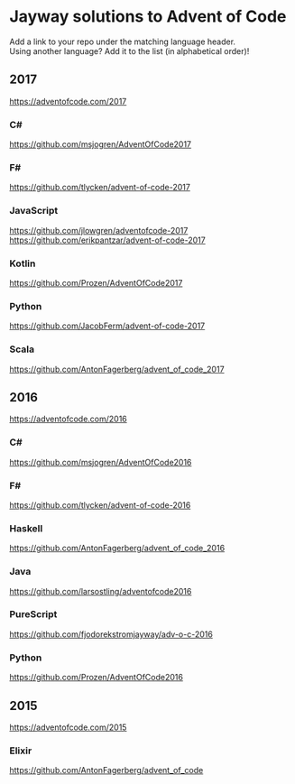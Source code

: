 # Jayway solutions to Advent of Code

Add a link to your repo under the matching language header.  
Using another language? Add it to the list (in alphabetical order)!

## 2017
https://adventofcode.com/2017

### C# #
https://github.com/msjogren/AdventOfCode2017

### F# #
https://github.com/tlycken/advent-of-code-2017

### JavaScript
https://github.com/jlowgren/adventofcode-2017
https://github.com/erikpantzar/advent-of-code-2017

### Kotlin
https://github.com/Prozen/AdventOfCode2017

### Python
https://github.com/JacobFerm/advent-of-code-2017

### Scala
https://github.com/AntonFagerberg/advent_of_code_2017

## 2016
https://adventofcode.com/2016

### C# #
https://github.com/msjogren/AdventOfCode2016

### F# #
https://github.com/tlycken/advent-of-code-2016

### Haskell
https://github.com/AntonFagerberg/advent_of_code_2016

### Java
https://github.com/larsostling/adventofcode2016

### PureScript
https://github.com/fjodorekstromjayway/adv-o-c-2016

### Python
https://github.com/Prozen/AdventOfCode2016

## 2015
https://adventofcode.com/2015

### Elixir
https://github.com/AntonFagerberg/advent_of_code
